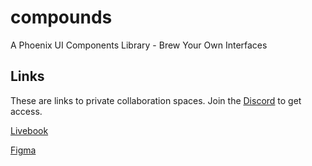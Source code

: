 # compounds

A Phoenix UI Components Library - Brew Your Own Interfaces

## Links

These are links to private collaboration spaces.
Join the [Discord](https://discord.gg/rhYrNAYHvK) to get access.

[Livebook](https://livebook.elixirlearners.dev/sessions/hspbyt62dvwfrngs7tvrrmmhzmxfjk6xa4vsdu2m7ze633yw)

[Figma](https://www.figma.com/file/wEvKNJe0WHCDwArJlYl21q/Compounds?type=design&node-id=0%3A1&mode=design&t=UmGgsKayOsxprCJL-1)
